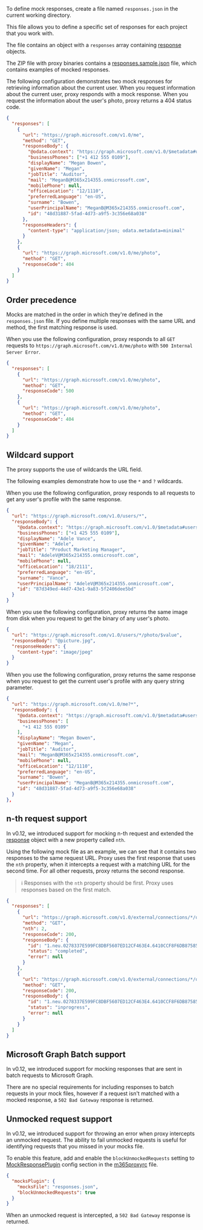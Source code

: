 To define mock responses, create a file named `responses.json` in the current working directory.

This file allows you to define a specific set of responses for each project that you work with.

The file contains an object with a `responses` array containing [response](https://github.com/microsoft/m365-developer-proxy/wiki/Response-object) objects.

The ZIP file with proxy binaries contains a [responses.sample.json](https://github.com/microsoft/m365-developer-proxy/blob/main/m365-developer-proxy/responses.sample.json) file, which contains examples of mocked responses.

The following configuration demonstrates two mock responses for retrieving information about the current user. When you request information about the current user, proxy responds with a mock response. When you request the information about the user's photo, proxy returns a 404 status code.

```json
{
  "responses": [
    {
      "url": "https://graph.microsoft.com/v1.0/me",
      "method": "GET",
      "responseBody": {
        "@odata.context": "https://graph.microsoft.com/v1.0/$metadata#users/$entity",
        "businessPhones": ["+1 412 555 0109"],
        "displayName": "Megan Bowen",
        "givenName": "Megan",
        "jobTitle": "Auditor",
        "mail": "MeganB@M365x214355.onmicrosoft.com",
        "mobilePhone": null,
        "officeLocation": "12/1110",
        "preferredLanguage": "en-US",
        "surname": "Bowen",
        "userPrincipalName": "MeganB@M365x214355.onmicrosoft.com",
        "id": "48d31887-5fad-4d73-a9f5-3c356e68a038"
      },
      "responseHeaders": {
        "content-type": "application/json; odata.metadata=minimal"
      }
    },
    {
      "url": "https://graph.microsoft.com/v1.0/me/photo",
      "method": "GET",
      "responseCode": 404
    }
  ]
}
```

## Order precedence

Mocks are matched in the order in which they're defined in the `responses.json` file. If you define multiple responses with the same URL and method, the first matching response is used.

When you use the following configuration, proxy responds to all `GET` requests to `https://graph.microsoft.com/v1.0/me/photo` with `500 Internal Server Error`.

```json
{
  "responses": [
    {
      "url": "https://graph.microsoft.com/v1.0/me/photo",
      "method": "GET",
      "responseCode": 500
    },
    {
      "url": "https://graph.microsoft.com/v1.0/me/photo",
      "method": "GET",
      "responseCode": 404
    }
  ]
}
```

## Wildcard support

The proxy supports the use of wildcards the URL field.

The following examples demonstrate how to use the `*` and `?` wildcards.

When you use the following configuration, proxy responds to all requests to get any user's profile with the same response.

```json
{
  "url": "https://graph.microsoft.com/v1.0/users/*",
  "responseBody": {
    "@odata.context": "https://graph.microsoft.com/v1.0/$metadata#users/$entity",
    "businessPhones": ["+1 425 555 0109"],
    "displayName": "Adele Vance",
    "givenName": "Adele",
    "jobTitle": "Product Marketing Manager",
    "mail": "AdeleV@M365x214355.onmicrosoft.com",
    "mobilePhone": null,
    "officeLocation": "18/2111",
    "preferredLanguage": "en-US",
    "surname": "Vance",
    "userPrincipalName": "AdeleV@M365x214355.onmicrosoft.com",
    "id": "87d349ed-44d7-43e1-9a83-5f2406dee5bd"
  }
}
```

When you use the following configuration, proxy returns the same image from disk when you request to get the binary of any user's photo.

```json
{
  "url": "https://graph.microsoft.com/v1.0/users/*/photo/$value",
  "responseBody": "@picture.jpg",
  "responseHeaders": {
    "content-type": "image/jpeg"
  }
}
```

When you use the following configuration, proxy returns the same response when you request to get the current user's profile with any query string parameter.

```json
{
  "url": "https://graph.microsoft.com/v1.0/me?*",
  "responseBody": {
    "@odata.context": "https://graph.microsoft.com/v1.0/$metadata#users/$entity",
    "businessPhones": [
      "+1 412 555 0109"
    ],
    "displayName": "Megan Bowen",
    "givenName": "Megan",
    "jobTitle": "Auditor",
    "mail": "MeganB@M365x214355.onmicrosoft.com",
    "mobilePhone": null,
    "officeLocation": "12/1110",
    "preferredLanguage": "en-US",
    "surname": "Bowen",
    "userPrincipalName": "MeganB@M365x214355.onmicrosoft.com",
    "id": "48d31887-5fad-4d73-a9f5-3c356e68a038"
  }
},
```

## n-th request support

In v0.12, we introduced support for mocking n-th request and extended the [response](../technical-reference//Response-object.md) object with a new property called `nth`.

Using the following mock file as an example, we can see that it contains two responses to the same request URL. Proxy uses the first response that uses the `nth` property, when it intercepts a request with a matching URL for the second time. For all other requests, proxy returns the second response.

> ℹ️ Responses with the `nth` property should be first. Proxy uses responses based on the first match.

```json
{
  "responses": [
    {
      "url": "https://graph.microsoft.com/v1.0/external/connections/*/operations/*",
      "method": "GET",
      "nth": 2,
      "responseCode": 200,
      "responseBody": {
        "id": "1.neu.0278337E599FC8DBF5607ED12CF463E4.6410CCF8F6DB8758539FB58EB56BF8DC",
        "status": "completed",
        "error": null
      }
    },
    {
      "url": "https://graph.microsoft.com/v1.0/external/connections/*/operations/*",
      "method": "GET",
      "responseCode": 200,
      "responseBody": {
        "id": "1.neu.0278337E599FC8DBF5607ED12CF463E4.6410CCF8F6DB8758539FB58EB56BF8DC",
        "status": "inprogress",
        "error": null
      }
    }
  ]
}
```

## Microsoft Graph Batch support

In v0.12, we introduced support for mocking responses that are sent in batch requests to Microsoft Graph.

There are no special requirements for including responses to batch requests in your mock files, however if a request isn't matched with a mocked response, a `502 Bad Gateway` response is returned.

## Unmocked request support

In v0.12, we introduced support for throwing an error when proxy intercepts an unmocked request. The ability to fail unmocked requests is useful for identifying requests that you missed in your mocks file.

To enable this feature, add and enable the `blockUnmockedRequests` setting to [MockResponsePlugin](../technical-reference/MockResponsePlugin.md) config section in the [m365proxyrc](../technical-reference/m365proxyrc.md) file.

```json
{
  "mocksPlugin": {
    "mocksFile": "responses.json",
    "blockUnmockedRequests": true
  }
}
```

When an unmocked request is intercepted, a `502 Bad Gateway` response is returned.
